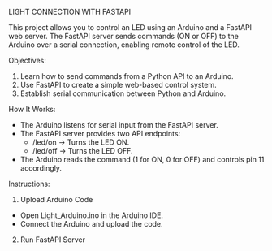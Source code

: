 LIGHT CONNECTION WITH FASTAPI

This project allows you to control an LED using an Arduino and a FastAPI web server. The FastAPI server sends commands (ON or OFF) to the Arduino over a serial connection, enabling remote control of the LED.

Objectives: 
1. Learn how to send commands from a Python API to an Arduino.
2. Use FastAPI to create a simple web-based control system.
3. Establish serial communication between Python and Arduino.

How It Works: 
- The Arduino listens for serial input from the FastAPI server.
- The FastAPI server provides two API endpoints:
  - /led/on → Turns the LED ON.
  - /led/off → Turns the LED OFF.
- The Arduino reads the command (1 for ON, 0 for OFF) and controls pin 11 accordingly.

Instructions: 
1. Upload Arduino Code
- Open Light_Arduino.ino in the Arduino IDE.
- Connect the Arduino and upload the code.

2. Run FastAPI Server
